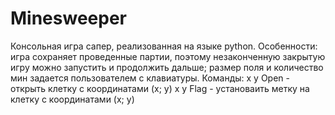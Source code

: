 # Minesweeper
Консольная игра сапер, реализованная на языке python. Особенности: игра сохраняет проведенные партии, поэтому незаконченную закрытую игру можно запустить и продолжить дальше; размер поля и количество мин задается пользователем с клавиатуры.
Команды:
x y Open - открыть клетку с координатами (x; y)
x y Flag - установаить метку на клетку с координатами (x; y)
